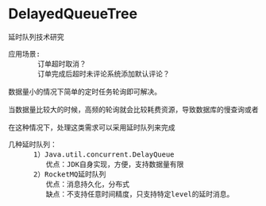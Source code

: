 # DelayedQueueTree
延时队列技术研究


<pre>
应用场景:
       订单超时取消？
       订单完成后超时未评论系统添加默认评论？

数据量小的情况下简单的定时任务轮询即可解决。

当数据量比较大的时候，高频的轮询就会比较耗费资源，导致数据库的慢查询或者查询超时。

在这种情况下，处理这类需求可以采用延时队列来完成
</pre>

<pre>
几种延时队列：
      1）Java.util.concurrent.DelayQueue
         优点：JDK自身实现，方便，支持数据量有限
      2）RocketMQ延时队列
         优点：消息持久化，分布式
         缺点：不支持任意时间精度，只支持特定level的延时消息。
</pre>
